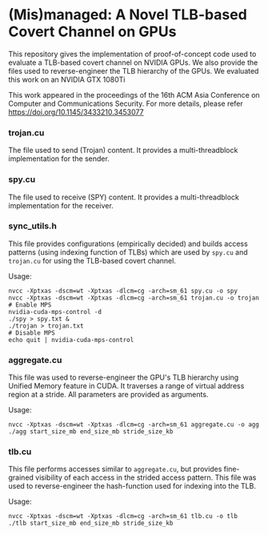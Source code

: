 # (Mis)managed: A Novel TLB-based Covert Channel on GPUs
This repository gives the implementation of proof-of-concept code used to evaluate a TLB-based covert channel on NVIDIA GPUs.
We also provide the files used to reverse-engineer the TLB hierarchy of the GPUs.
We evaluated this work on an NVIDIA GTX 1080Ti

This work appeared in the proceedings of the 16th ACM Asia Conference on Computer and Communications Security. For more details, please refer https://doi.org/10.1145/3433210.3453077

### trojan.cu
The file used to send (Trojan) content. It provides a multi-threadblock implementation for the sender.

### spy.cu
The file used to receive (SPY) content. It provides a multi-threadblock implementation for the receiver.

### sync_utils.h
This file provides configurations (empirically decided) and builds access patterns (using indexing function of TLBs) which are used by ```spy.cu``` and ```trojan.cu``` for using the TLB-based covert channel.

Usage:
```
nvcc -Xptxas -dscm=wt -Xptxas -dlcm=cg -arch=sm_61 spy.cu -o spy
nvcc -Xptxas -dscm=wt -Xptxas -dlcm=cg -arch=sm_61 trojan.cu -o trojan
# Enable MPS
nvidia-cuda-mps-control -d
./spy > spy.txt &
./trojan > trojan.txt
# Disable MPS
echo quit | nvidia-cuda-mps-control
```

### aggregate.cu
This file was used to reverse-engineer the GPU's TLB hierarchy using Unified Memory feature in CUDA. It traverses a range of virtual address region at a stride. All parameters are provided as arguments.

Usage:
```
nvcc -Xptxas -dscm=wt -Xptxas -dlcm=cg -arch=sm_61 aggregate.cu -o agg
./agg start_size_mb end_size_mb stride_size_kb
```

### tlb.cu
This file performs accesses similar to ```aggregate.cu```, but provides fine-grained visibility of each access in the strided access pattern. This file was used to reverse-engineer the hash-function used for indexing into the TLB.

Usage:
```
nvcc -Xptxas -dscm=wt -Xptxas -dlcm=cg -arch=sm_61 tlb.cu -o tlb
./tlb start_size_mb end_size_mb stride_size_kb
```
